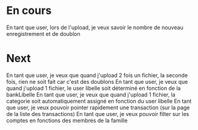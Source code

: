 # En cours
En tant que user, lors de l'upload, je veux savoir le nombre de nouveau enregistrement et de doublon

# Next

En tant que user, je veux que quand j'upload 2 fois un fichier, la seconde fois, rien ne soit fait car c'est des doublons
En tant que user, je veux que quand j'upload 1 fichier, le user libelle soit déterminé en fonction de la bankLibelle
En tant que user, je veux que quand j'upload 1 fichier, la categorie soit automatiquement assigné en fonction du user libelle
En tant que user, je veux pouvoir pointer rapidement une transaction (sur la page de la liste des transactions)
En tant que user, je veux pouvoir filter sur les comptes en fonctions des membres de la famille
